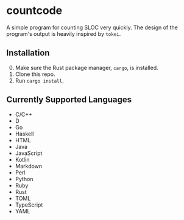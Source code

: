 # countcode

A simple program for counting SLOC very quickly. The design of the program's output is heavily inspired by `tokei`.

## Installation

0. Make sure the Rust package manager, `cargo`, is installed.
1. Clone this repo.
2. Run `cargo install`.

## Currently Supported Languages

* C/C++
* D
* Go
* Haskell
* HTML
* Java
* JavaScript
* Kotlin
* Markdown
* Perl
* Python
* Ruby
* Rust
* TOML
* TypeScript
* YAML

